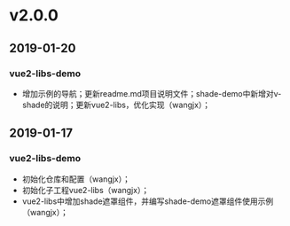 # v2.0.0
## 2019-01-20
### vue2-libs-demo
- 增加示例的导航；更新readme.md项目说明文件；shade-demo中新增对v-shade的说明；更新vue2-libs，优化实现（wangjx）；

## 2019-01-17
### vue2-libs-demo
- 初始化仓库和配置（wangjx）；
- 初始化子工程vue2-libs（wangjx）；
- vue2-libs中增加shade遮罩组件，并编写shade-demo遮罩组件使用示例（wangjx）；
